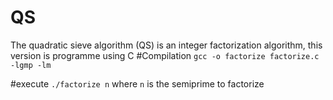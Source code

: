 # QS
The quadratic sieve algorithm (QS) is an integer factorization algorithm, this version is programme using C
#Compilation
`gcc -o factorize factorize.c -lgmp -lm`

#execute
```./factorize n```
where `n` is the semiprime to factorize
